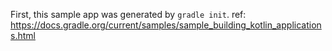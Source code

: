 
First, this sample app was generated by `gradle init`. ref: https://docs.gradle.org/current/samples/sample_building_kotlin_applications.html